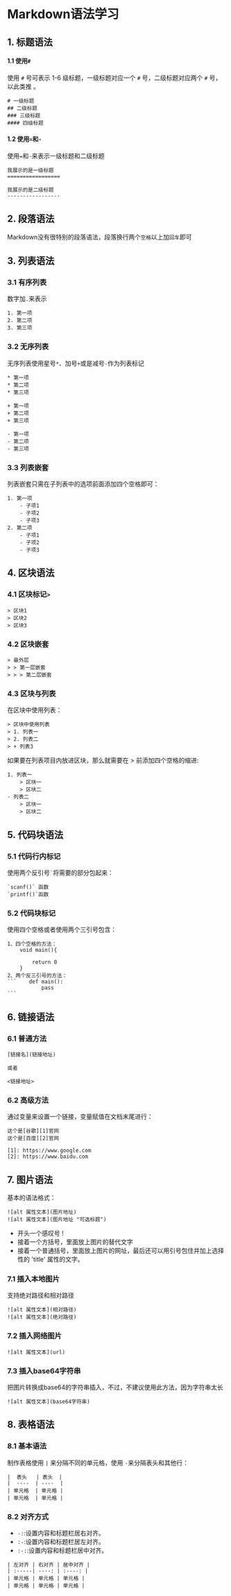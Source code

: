 # Markdown语法学习

## 1. 标题语法
#### 1.1 使用`#`
使用 `#` 号可表示 1-6 级标题，一级标题对应一个 `#` 号，二级标题对应两个 `#` 号，以此类推 。
```
# 一级标题
## 二级标题
### 三级标题
#### 四级标题
```
#### 1.2 使用`=`和`-`
使用`=`和`-`来表示一级标题和二级标题
```
我展示的是一级标题
=================

我展示的是二级标题
-----------------
```

## 2. 段落语法
Markdown没有很特别的段落语法，段落换行两个`空格`以上加`回车`即可

## 3. 列表语法
### 3.1 有序列表
数字加`.`来表示
```
1. 第一项
2. 第二项
3. 第三项
```
### 3.2 无序列表
无序列表使用星号`*`、加号`+`或是减号`-`作为列表标记
```
* 第一项
* 第二项
* 第三项

+ 第一项
+ 第二项
+ 第三项

- 第一项
- 第二项
- 第三项
```
### 3.3 列表嵌套
列表嵌套只需在子列表中的选项前面添加四个空格即可：
```
1. 第一项
    - 子项1
    - 子项2
    - 子项3
2. 第二项
    - 子项1
    - 子项2
    - 子项3
```

## 4. 区块语法
### 4.1 区块标记`>`
```
> 区块1
> 区块2
> 区块3
```
### 4.2 区块嵌套
```
> 最外层
> > 第一层嵌套
> > > 第二层嵌套
```
### 4.3 区块与列表
在区块中使用列表：
```
> 区块中使用列表
> 1. 列表一
> 2. 列表二
> + 列表3
```
如果要在列表项目内放进区块，那么就需要在 > 前添加四个空格的缩进:
```
1. 列表一
    > 区块一
    > 区块二
- 列表二
    > 区块一
    > 区块二
```

## 5. 代码块语法
### 5.1 代码行内标记
使用两个反引号``` ` ```将需要的部分包起来：
``` 
`scanf()` 函数
`printf()`函数
```
### 5.2 代码块标记
使用四个空格或者使用两个三引号包含：
````
1、四个空格的方法：
    void main(){

        return 0
    }
2、两个反三引号的方法：
```    def main():
           pass
```        
````

## 6. 链接语法
### 6.1 普通方法
```
[链接名](链接地址)

或者

<链接地址>
```
### 6.2 高级方法
通过变量来设置一个链接，变量赋值在文档末尾进行：
```
这个是[谷歌][1]官网
这个是[百度][2]官网

[1]: https://www.google.com
[2]: https://www.baidu.com 
```

## 7. 图片语法
基本的语法格式：
```
![alt 属性文本](图片地址)
![alt 属性文本](图片地址 "可选标题")
```
* 开头一个感叹号 !
* 接着一个方括号，里面放上图片的替代文字
* 接着一个普通括号，里面放上图片的网址，最后还可以用引号包住并加上选择性的 'title' 属性的文字。
### 7.1 插入本地图片
支持绝对路径和相对路径
```
![alt 属性文本](相对路径)
![alt 属性文本](绝对路径)
```
### 7.2 插入网络图片
```
![alt 属性文本](url)
```
### 7.3 插入base64字符串
把图片转换成base64的字符串插入，不过，不建议使用此方法，因为字符串太长
```
![alt 属性文本](base64字符串)
```

## 8. 表格语法
### 8.1 基本语法
制作表格使用 `|` 来分隔不同的单元格，使用 `-`来分隔表头和其他行：
```
|  表头   | 表头  |
|  ----  | ----  |
| 单元格  | 单元格 |
| 单元格  | 单元格 |

```
### 8.2 对齐方式
* `-:`:设置内容和标题栏居右对齐。
* `:-`:设置内容和标题栏居左对齐。
* `:-:`:设置内容和标题栏居中对齐。
```
| 左对齐 | 右对齐 | 居中对齐 |
| :-----| ----: | :----: |
| 单元格 | 单元格 | 单元格 |
| 单元格 | 单元格 | 单元格 |
```











